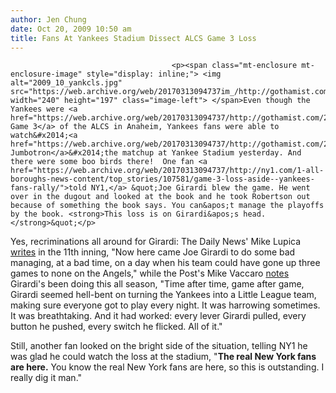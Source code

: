 ```yaml
---
author: Jen Chung
date: Oct 20, 2009 10:50 am
title: Fans At Yankees Stadium Dissect ALCS Game 3 Loss
---
```


	
										<p><span class="mt-enclosure mt-enclosure-image" style="display: inline;"> <img alt="2009_10_yankcls.jpg" src="https://web.archive.org/web/20170313094737im_/http://gothamist.com/attachments/jen/2009_10_yankcls.jpg" width="240" height="197" class="image-left"> </span>Even though the Yankees were <a href="https://web.archive.org/web/20170313094737/http://gothamist.com/2009/10/20/the_angels_get_back_into_it.php">playing Game 3</a> of the ALCS in Anaheim, Yankees fans were able to watch&#x2014;<a href="https://web.archive.org/web/20170313094737/http://gothamist.com/2009/10/19/yankees_stadium_open_for_todays_alc.php">via Jumbotron</a>&#x2014;the matchup at Yankee Stadium yesterday. And there were some boo birds there!  One fan <a href="https://web.archive.org/web/20170313094737/http://ny1.com/1-all-boroughs-news-content/top_stories/107581/game-3-loss-aside--yankees-fans-rally/">told NY1,</a> &quot;Joe Girardi blew the game. He went over in the dugout and looked at the book and he took Robertson out because of something the book says. You can&apos;t manage the playoffs by the book. <strong>This loss is on Girardi&apos;s head.</strong>&quot;</p>

<p>Yes, recriminations all around for Girardi: The Daily News&apos; Mike Lupica <a href="https://web.archive.org/web/20170313094737/http://www.nydailynews.com/sports/baseball/yankees/2009/10/20/2009-10-20_lupica_girardi.html">writes</a> in the 11th inning, &quot;Now here came Joe Girardi to do some bad managing, at a bad time, on a day when his team could have gone up three games to none on the Angels,&quot; while the Post&apos;s Mike Vaccaro <a href="https://web.archive.org/web/20170313094737/http://www.nypost.com/p/sports/yankees/joe_maneuvers_finally_crap_out_iGPL5HrQeKzf7uzJLtquhM">notes</a> Girardi&apos;s been doing this all season, &quot;Time after time, game after game, Girardi seemed hell-bent on turning the Yankees into a Little League team, making sure everyone got to play every night. It was harrowing sometimes. It was breathtaking. And it had worked: every lever Girardi pulled, every button he pushed, every switch he flicked. All of it.&quot;</p>

<p>Still, another fan looked on the bright side of the situation, telling NY1 he was glad he could watch the loss at the stadium, &quot;<strong>The real New York fans are here.</strong> You know the real New York fans are here, so this is outstanding. I really dig it man.&quot;</p>					
										
									
				
